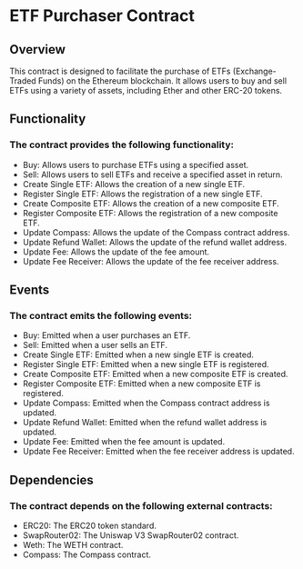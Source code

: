 # ETF Purchaser Contract

## Overview
This contract is designed to facilitate the purchase of ETFs (Exchange-Traded Funds) on the Ethereum blockchain. It allows users to buy and sell ETFs using a variety of assets, including Ether and other ERC-20 tokens.

## Functionality

### The contract provides the following functionality:

 - Buy: Allows users to purchase ETFs using a specified asset.
 - Sell: Allows users to sell ETFs and receive a specified asset in return.
 - Create Single ETF: Allows the creation of a new single ETF.
 - Register Single ETF: Allows the registration of a new single ETF.
 - Create Composite ETF: Allows the creation of a new composite ETF.
 - Register Composite ETF: Allows the registration of a new composite ETF.
 - Update Compass: Allows the update of the Compass contract address.
 - Update Refund Wallet: Allows the update of the refund wallet address.
 - Update Fee: Allows the update of the fee amount.
 - Update Fee Receiver: Allows the update of the fee receiver address.

## Events

### The contract emits the following events:

 - Buy: Emitted when a user purchases an ETF.
 - Sell: Emitted when a user sells an ETF.
 - Create Single ETF: Emitted when a new single ETF is created.
 - Register Single ETF: Emitted when a new single ETF is registered.
 - Create Composite ETF: Emitted when a new composite ETF is created.
 - Register Composite ETF: Emitted when a new composite ETF is registered.
 - Update Compass: Emitted when the Compass contract address is updated.
 - Update Refund Wallet: Emitted when the refund wallet address is updated.
 - Update Fee: Emitted when the fee amount is updated.
 - Update Fee Receiver: Emitted when the fee receiver address is updated.

## Dependencies

### The contract depends on the following external contracts:

 - ERC20: The ERC20 token standard.
 - SwapRouter02: The Uniswap V3 SwapRouter02 contract.
 - Weth: The WETH contract.
 - Compass: The Compass contract.

